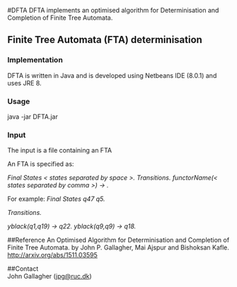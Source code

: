#DFTA
DFTA implements an optimised algorithm for Determinisation and Completion of Finite Tree Automata.

## Finite Tree Automata (FTA) determinisation
### Implementation
DFTA is written in Java and is developed using Netbeans IDE (8.0.1) and uses JRE 8.

### Usage
java -jar DFTA.jar 

### Input
The input is a file containing an FTA

An FTA is specified as:

*Final States \< states separated by space \>.*
*Transitions.*
*functorName(\< states separated by comma \>) -> <state>.*


For example: 
*Final States q47 q5.*

*Transitions.*

*yblack(q1,q19) -> q22.*
*yblack(q9,q9) -> q18.*

##Reference
An Optimised Algorithm for Determinisation and Completion of Finite Tree Automata.
by John P. Gallagher, Mai Ajspur and Bishoksan Kafle.
http://arxiv.org/abs/1511.03595

##Contact  
John Gallagher (jpg@ruc.dk)
